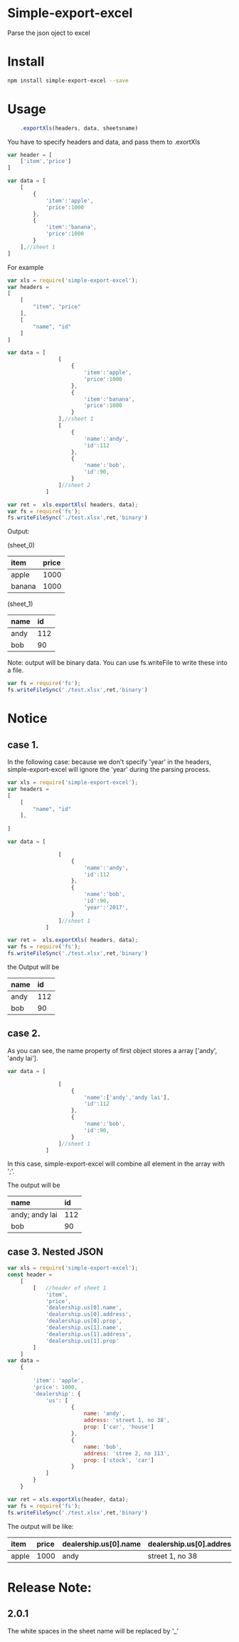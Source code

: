 # Simple-export-excel
Parse the json oject to excel

# Install

```sh
npm install simple-export-excel --save
```

# Usage

```js
    .exportXls(headers, data, sheetsname)
```
You have to specify headers and data, and pass them to .exortXls 
```js
var header = [
    ['item','price']
]

var data = [
    [
        {
            'item':'apple',
            'price':1000
        },
        {
            'item':'banana',
            'price':1000
        }
    ],//sheet 1
]
```
 


For example
```js
var xls = require('simple-export-excel');
var headers = 
[
    [
        "item", "price"
    ],
    [
        "name", "id"
    ]
]

var data = [
                [
                    {
                        'item':'apple',
                        'price':1000
                    },
                    {
                        'item':'banana',
                        'price':1000
                    }
                ],//sheet 1
                [
                    {
                        'name':'andy',
                        'id':112
                    },
                    {
                        'name':'bob',
                        'id':90,
                    }
                ]//sheet 2
            ]

var ret =  xls.exportXls( headers, data);
var fs = require('fs');
fs.writeFileSync('./test.xlsx',ret,'binary')
```

Output:

(sheet_0)

|item|price|
| :------------- | :--------- |
|apple|1000|
|banana|1000

(sheet_1)

|name|id|
| :------------- | :--------- |
|andy|112|
|bob|90|

Note: output will be binary data. You can use fs.writeFile to write these into a file. 

```js
var fs = require('fs');
fs.writeFileSync('./test.xlsx',ret,'binary')
```


# Notice

## case 1.
In the following case:
because we don't specify 'year' in the headers, simple-export-excel will ignore the 'year'  during the parsing process.


```js
var xls = require('simple-export-excel');
var headers = 
[
    [
        "name", "id"
    ],
 
]

var data = [

                [
                    {
                        'name':'andy',
                        'id':112
                    },
                    {
                        'name':'bob',
                        'id':90,
                        'year':'2017',
                    }
                ]//sheet 1
            ]

var ret =  xls.exportXls( headers, data);
var fs = require('fs');
fs.writeFileSync('./test.xlsx',ret,'binary')
```

the Output will be


|name|id|
| :------------- | :--------- |
|andy|112|
|bob|90|


## case 2.

As you can see, the name property of first object stores a array ['andy', 'andy lai'].

```js
var data = [

                [
                    {
                        'name':['andy','andy lai'],
                        'id':112
                    },
                    {
                        'name':'bob',
                        'id':90,
                    }
                ]//sheet 1
            ]

```

In this case, simple-export-excel will combine all element in the array with ';'.

The output will be

|name|id|
| :------------- | :--------- |
| andy; andy lai| 112|
| bob | 90 |

## case 3. Nested JSON


```js
var xls = require('simple-export-excel');
const header = 
    [
        [   //header of sheet 1 
            'item',
            'price',
            'dealership.us[0].name',
            'dealership.us[0].address',
            'dealership.us[0].prop',
            'dealership.us[1].name',
            'dealership.us[1].address',
            'dealership.us[1].prop'
        ] 
    ]
var data = 
    {
                
        'item': 'apple',
        'price': 1000,
        'dealership': {
            'us': [
                    {
                        name: 'andy',
                        address: 'street 1, no 38',
                        prop: ['car', 'house']
                    },
                    {
                        name: 'bob',
                        address: 'stree 2, no 113',
                        prop: ['stock', 'car']
                    }
            ]
        }
    }

var ret = xls.exportXls(header, data);
var fs = require('fs');
fs.writeFileSync('./test.xlsx',ret,'binary')
```

The output will be like:

|item|price|dealership.us[0].name|dealership.us[0].address|dealership.us[0].prop|dealership.us[1].name|dealership.us[1].address|dealership.us[1].prop|
|:---|:----|:--------------------|:-----------------------|:--------------------|:--------------------|:-----------------------|:--------------------|
|apple|1000|andy|street 1, no 38|car;house|bob|stree 2, no 113|stock;car|

# Release Note:

## 2.0.1
The white spaces in the sheet name will be replaced by '_'